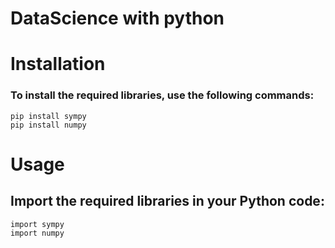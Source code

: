 # DataScience with python

# Installation

### To install the required libraries, use the following commands:

```
pip install sympy  
pip install numpy
```

# Usage

## Import the required libraries in your Python code:

```
import sympy
import numpy
```

